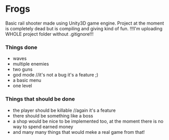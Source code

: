 # Frogs

Basic rail shooter made using Unity3D game engine. Project at the moment is completely dead but is compiling and giving kind of fun.
!!!I'm uploading WHOLE project folder without .gitignore!!!
### Things done
* waves
* multiple enemies
* two guns
* god mode //it's not a bug it's a feature ;)
* a basic menu
* one level
### Things that should be done
* the player should be killable //again it's a feature
* there should be something like a boss
* a shop would be nice to be implemented too, at the moment there is no way to spend earned money
* and many many things that would meke a real game from that!